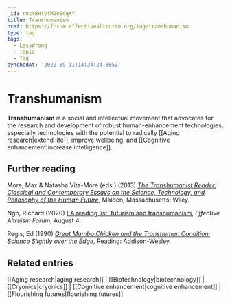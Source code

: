```yaml
---
_id: rncYBHYvfM2eEdqXY
title: Transhumanism
href: https://forum.effectivealtruism.org/tag/transhumanism
type: tag
tags:
  - LessWrong
  - Topic
  - Tag
synchedAt: '2022-09-11T14:34:24.605Z'
---
```

# Transhumanism

**Transhumanism** is a social and intellectual movement that advocates for the research and development of robust human-enhancement technologies, especially technologies with the potential to radically [[Aging research|extend life]], improve wellbeing, and [[Cognitive enhancement|increase intelligence]].

Further reading
---------------

More, Max & Natasha Vita-More (eds.) (2013) [*The Transhumanist Reader: Classical and Contemporary Essays on the Science, Technology, and Philosophy of the Human Future*](https://doi.org/10.1002/9781118555927), Malden, Massachusetts: Wiley.

Ngo, Richard (2020) [EA reading list: futurism and transhumanism](https://forum.effectivealtruism.org/posts/qM8Y4qcyEZJBQtF2m/ea-reading-list-futurism-and-transhumanism), *Effective Altruism Forum*, August 4.

Regis, Ed (1990) [*Great Mambo Chicken and the Transhuman Condition: Science Slightly over the Edge*](https://en.wikipedia.org/wiki/Special:BookSources/978-0-201-09258-5), Reading: Addison-Wesley.

Related entries
---------------

[[Aging research|aging research]] | [[Biotechnology|biotechnology]] | [[Cryonics|cryonics]] | [[Cognitive enhancement|cognitive enhancement]] | [[Flourishing futures|flourishing futures]]